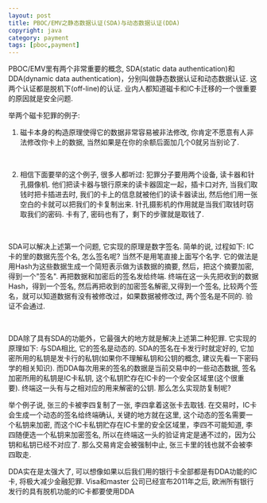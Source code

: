 ```yaml
---
layout: post
title: PBOC/EMV之静态数据认证(SDA)与动态数据认证(DDA)
copyright: java
category: payment
tags: [pboc,payment]
---
```


PBOC/EMV里有两个非常重要的概念, SDA(static data authentication)和DDA(dynamic data authentication)，分别叫做静态数据认证和动态数据认证. 这两个认证都是脱机下(off-line)的认证. 业内人都知道磁卡和IC卡迁移的一个很重要的原因就是安全问题.

举两个磁卡犯罪的例子:

1. 磁卡本身的构造原理使得它的数据非常容易被非法修改, 你肯定不愿意有人非法修改你卡上的数据, 当然如果是在你的余额后面加几个0就另当别论了.

 

2. 相信下面要举的这个例子, 很多人都听过: 犯罪分子要用两个设备, 读卡器和针孔摄像机. 他们把读卡器与银行原来的读卡器固定一起，插卡口对齐, 当我们取钱时把卡插进去时, 我们的卡上的信息就被他们的读卡器读出, 然后他们用一张空白的卡就可以把我们的卡复制出来. 针孔摄影机的作用就是当我们取钱时窃取我们的密码. 卡有了, 密码也有了，剩下的步骤就是取钱了.

 

SDA可以解决上述第一个问题, 它实现的原理是数字签名. 简单的说, 过程如下: IC卡的里的数据先签个名, 怎么签名呢? 当然不是用笔直接上面写个名字. 它的做法是用Hash为这些数据生成一个简短表示做为该数据的摘要, 然后，把这个摘要加密,得到一个"签名". 再把数据和加密后的签名发给终端. 终端在这一头先把收到的数据Hash，得到一个签名, 然后再把收到的加密签名解密,又得到一个签名, 比较两个签名，就可以知道数据有没有被修改过，如果数据被修改过, 两个签名是不同的. 验证不会通过.  

 

DDA除了具有SDA的功能外，它最强大的地方就是解决上述第二种犯罪. 它实现的原理如下: 与SDA相比, 它的签名是动态的. SDA的签名在卡发行时就定好的, 它加密所用的私钥是发卡行的私钥(如果你不理解私钥和公钥的概念, 建议先看一下密码学的相关知识). 而DDA每次用来的签名的数据是当前交易中的一些动态数据, 签名加密所用的私钥是IC卡私钥, 这个私钥贮存在IC卡的一个安全区域里(这个很重要). 终端这一头有与之相对应的用来解密的公钥. 那么怎么实现防复制呢?



举个例子说, 张三的卡被李四复制了一张, 李四拿着这张卡去取钱. 在交易时，IC卡会生成一个动态的签名给终端确认, 关键的地方就在这里, 这个动态的签名需要一个私钥来加密, 而这个IC卡私钥贮存在IC卡里的安全区域里，李四不可能知道, 李四随便选一个私钥来加密签名, 所以在终端这一头的验证肯定是通不过的，因为公钥和私钥已经不对应了. 那么交易肯定会被强制中止, 张三卡里的钱也就不会被李四取走.



DDA实在是太强大了, 可以想像如果以后我们用的银行卡全部都是有DDA功能的IC卡, 将极大减少金融犯罪. Visa和master 公司已经宣布2011年之后, 欧洲所有银行发行的具有脱机功能的IC卡都要使用DDA













